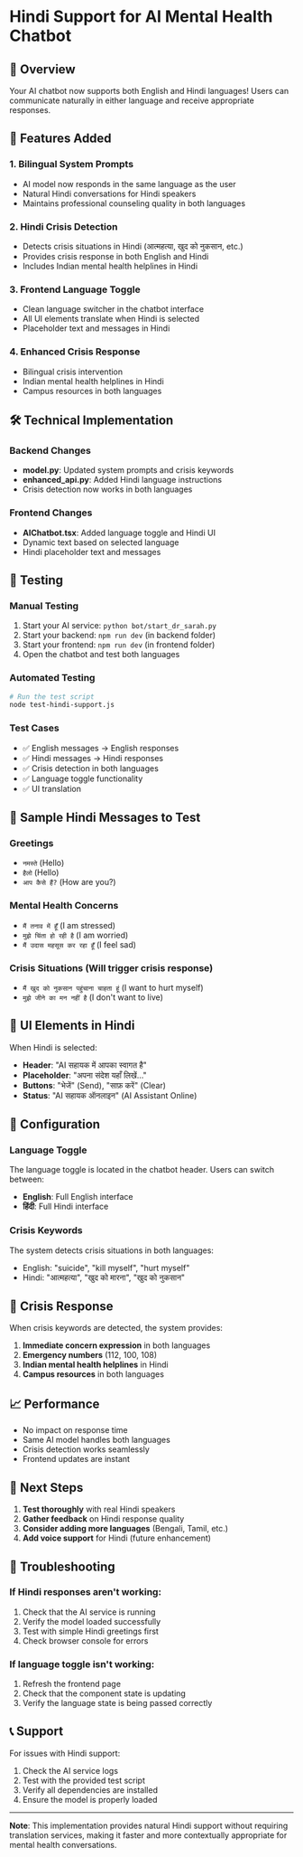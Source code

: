 # Hindi Support for AI Mental Health Chatbot

## 🎯 Overview
Your AI chatbot now supports both English and Hindi languages! Users can communicate naturally in either language and receive appropriate responses.

## 🚀 Features Added

### 1. **Bilingual System Prompts**
- AI model now responds in the same language as the user
- Natural Hindi conversations for Hindi speakers
- Maintains professional counseling quality in both languages

### 2. **Hindi Crisis Detection**
- Detects crisis situations in Hindi (आत्महत्या, खुद को नुकसान, etc.)
- Provides crisis response in both English and Hindi
- Includes Indian mental health helplines in Hindi

### 3. **Frontend Language Toggle**
- Clean language switcher in the chatbot interface
- All UI elements translate when Hindi is selected
- Placeholder text and messages in Hindi

### 4. **Enhanced Crisis Response**
- Bilingual crisis intervention
- Indian mental health helplines in Hindi
- Campus resources in both languages

## 🛠️ Technical Implementation

### Backend Changes
- **model.py**: Updated system prompts and crisis keywords
- **enhanced_api.py**: Added Hindi language instructions
- Crisis detection now works in both languages

### Frontend Changes
- **AIChatbot.tsx**: Added language toggle and Hindi UI
- Dynamic text based on selected language
- Hindi placeholder text and messages

## 🧪 Testing

### Manual Testing
1. Start your AI service: `python bot/start_dr_sarah.py`
2. Start your backend: `npm run dev` (in backend folder)
3. Start your frontend: `npm run dev` (in frontend folder)
4. Open the chatbot and test both languages

### Automated Testing
```bash
# Run the test script
node test-hindi-support.js
```

### Test Cases
- ✅ English messages → English responses
- ✅ Hindi messages → Hindi responses  
- ✅ Crisis detection in both languages
- ✅ Language toggle functionality
- ✅ UI translation

## 📝 Sample Hindi Messages to Test

### Greetings
- `नमस्ते` (Hello)
- `हैलो` (Hello)
- `आप कैसे हैं?` (How are you?)

### Mental Health Concerns
- `मैं तनाव में हूँ` (I am stressed)
- `मुझे चिंता हो रही है` (I am worried)
- `मैं उदास महसूस कर रहा हूँ` (I feel sad)

### Crisis Situations (Will trigger crisis response)
- `मैं खुद को नुकसान पहुंचाना चाहता हूं` (I want to hurt myself)
- `मुझे जीने का मन नहीं है` (I don't want to live)

## 🎨 UI Elements in Hindi

When Hindi is selected:
- **Header**: "AI सहायक में आपका स्वागत है"
- **Placeholder**: "अपना संदेश यहाँ लिखें..."
- **Buttons**: "भेजें" (Send), "साफ़ करें" (Clear)
- **Status**: "AI सहायक ऑनलाइन" (AI Assistant Online)

## 🔧 Configuration

### Language Toggle
The language toggle is located in the chatbot header. Users can switch between:
- **English**: Full English interface
- **हिंदी**: Full Hindi interface

### Crisis Keywords
The system detects crisis situations in both languages:
- English: "suicide", "kill myself", "hurt myself"
- Hindi: "आत्महत्या", "खुद को मारना", "खुद को नुकसान"

## 🚨 Crisis Response

When crisis keywords are detected, the system provides:
1. **Immediate concern expression** in both languages
2. **Emergency numbers** (112, 100, 108)
3. **Indian mental health helplines** in Hindi
4. **Campus resources** in both languages

## 📈 Performance

- No impact on response time
- Same AI model handles both languages
- Crisis detection works seamlessly
- Frontend updates are instant

## 🎯 Next Steps

1. **Test thoroughly** with real Hindi speakers
2. **Gather feedback** on Hindi response quality
3. **Consider adding more languages** (Bengali, Tamil, etc.)
4. **Add voice support** for Hindi (future enhancement)

## 🐛 Troubleshooting

### If Hindi responses aren't working:
1. Check that the AI service is running
2. Verify the model loaded successfully
3. Test with simple Hindi greetings first
4. Check browser console for errors

### If language toggle isn't working:
1. Refresh the frontend page
2. Check that the component state is updating
3. Verify the language state is being passed correctly

## 📞 Support

For issues with Hindi support:
1. Check the AI service logs
2. Test with the provided test script
3. Verify all dependencies are installed
4. Ensure the model is properly loaded

---

**Note**: This implementation provides natural Hindi support without requiring translation services, making it faster and more contextually appropriate for mental health conversations.
